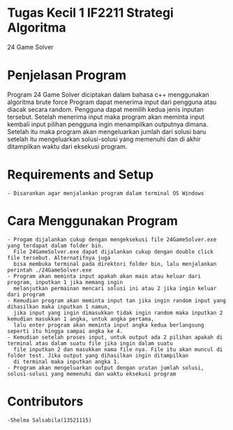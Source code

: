 # Tugas Kecil 1 IF2211 Strategi Algoritma
24 Game Solver

# Penjelasan Program 
Program 24 Game Solver diciptakan dalam bahasa c++ menggunakan algoritma brute force
Program dapat menerima input dari pengguna atau diacak secara random. Pengguna dapat
memilih kedua jenis inputan tersebut. Setelah menerima input maka program akan meminta input
kembali input pilihan pengguna ingin menampilkan outputnya dimana. Setelah itu maka program akan 
mengeluarkan jumlah dari solusi baru setelah itu mengeluarkan solusi-solusi yang memenuhi dan di 
akhir ditampilkan waktu dari eksekusi program. 

# Requirements and Setup
    - Disarankan agar menjalankan program dalam terminal OS Windows


# Cara Menggunakan Program 
    - Progam dijalankan cukup dengan mengeksekusi file 24GameSolver.exe yang terdapat dalam folder bin. 
      File 24GameSolver.exe dapat dijalankan cukup dengan double click file tersebut. Alternatifnya juga 
      bisa membuka terminal pada direktori folder bin, lalu menjalankan perintah ./24GameSolver.exe
    - Program akan meminta input apakah akan main atau keluar dari program, inputkan 1 jika memang ingin 
      melanjutkan permainan mencari solusi ini atau 2 jika ingin keluar dari program 
    - Kemudian program akan meminta input tan jika ingin random input yang dihasilkan maka inputkan 1 namun, 
      jika input yang ingin dimasukkan tidak ingin random maka inputkan 2 kemudian masukkan 1 angka, untuk angka pertama, 
      lalu enter program akan meminta input angka kedua berlangsung seperti itu hingga sampai angka ke 4.
    - Kemudian setelah proses input, untuk output ada 2 pilihan apakah di terminal atau dalam suatu file jika ingin dalam suatu 
      file inputkan 2 dan masukkan nama file nya. File itu akan muncul di folder test. Jika output yang dihasilkan ingin ditampilkan 
      di terminal maka inputkan angka 1. 
    - Program akan mengeluarkan output dengan urutan jumlah solusi, solusi-solusi yang memenuhi dan waktu eksekusi program

# Contributors
    -Shelma Salsabila(13521115)